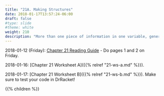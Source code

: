 ```yaml
---
title: "21A. Making Structures"
date: 2018-01-17T13:57:24-06:00
draft: false
#type: slide
#theme: white
weight: 210
description: "More than one piece of information in one variable, generalizing posn and color."
---
```


2018-01-12 (Friday): [Chapter 21 Reading Guide](https://docs.google.com/document/d/1rGTwl1WN44YQaUNVknxikijdFVd1LDu6ptu-pd7mhVU/edit?usp=sharing) - Do pages 1 and 2 on Friday.

2018-01-16: [Chapter 21 Worksheet A]({{% relref "21-ws-a.md" %}}).

2018-01-17: [Chapter 21 Worksheet B]({{% relref "21-ws-b.md" %}}). Make sure to test your code in DrRacket!


{{% children %}}

